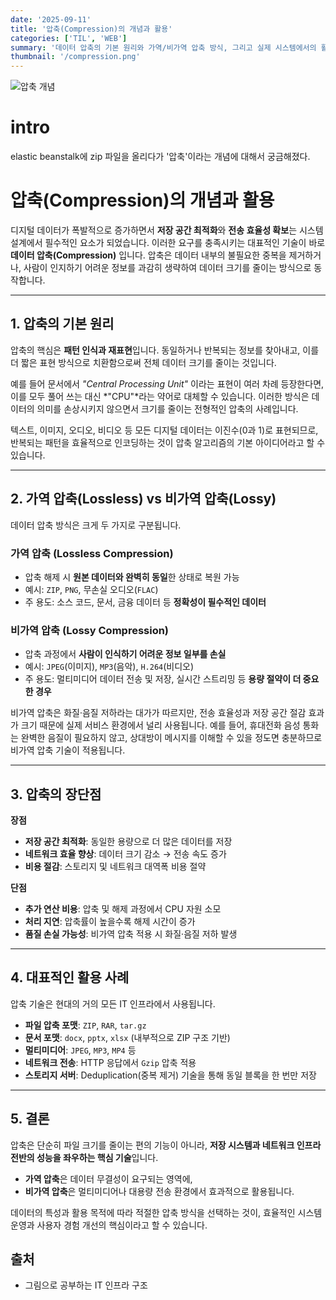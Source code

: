 ```yaml
---
date: '2025-09-11'
title: '압축(Compression)의 개념과 활용'
categories: ['TIL', 'WEB']
summary: '데이터 압축의 기본 원리와 가역/비가역 압축 방식, 그리고 실제 시스템에서의 활용 사례를 정리합니다.'
thumbnail: '/compression.png'
---
```


![압축 개념](/images/compression.png)

# intro
elastic beanstalk에 zip 파일을 올리다가 '압축'이라는 개념에 대해서 궁금해졌다.

# 압축(Compression)의 개념과 활용

디지털 데이터가 폭발적으로 증가하면서 **저장 공간 최적화**와 **전송 효율성 확보**는 시스템 설계에서 필수적인 요소가 되었습니다. 이러한 요구를 충족시키는 대표적인 기술이 바로 **데이터 압축(Compression)** 입니다. 압축은 데이터 내부의 불필요한 중복을 제거하거나, 사람이 인지하기 어려운 정보를 과감히 생략하여 데이터 크기를 줄이는 방식으로 동작합니다.  

---

## 1. 압축의 기본 원리

압축의 핵심은 **패턴 인식과 재표현**입니다. 동일하거나 반복되는 정보를 찾아내고, 이를 더 짧은 표현 방식으로 치환함으로써 전체 데이터 크기를 줄이는 것입니다.  

예를 들어 문서에서 *"Central Processing Unit"* 이라는 표현이 여러 차례 등장한다면, 이를 모두 풀어 쓰는 대신 *"CPU"*라는 약어로 대체할 수 있습니다. 이러한 방식은 데이터의 의미를 손상시키지 않으면서 크기를 줄이는 전형적인 압축의 사례입니다.  

텍스트, 이미지, 오디오, 비디오 등 모든 디지털 데이터는 이진수(0과 1)로 표현되므로, 반복되는 패턴을 효율적으로 인코딩하는 것이 압축 알고리즘의 기본 아이디어라고 할 수 있습니다.  

---

## 2. 가역 압축(Lossless) vs 비가역 압축(Lossy)

데이터 압축 방식은 크게 두 가지로 구분됩니다.

### 가역 압축 (Lossless Compression)
- 압축 해제 시 **원본 데이터와 완벽히 동일**한 상태로 복원 가능  
- 예시: `ZIP`, `PNG`, 무손실 오디오(`FLAC`)  
- 주 용도: 소스 코드, 문서, 금융 데이터 등 **정확성이 필수적인 데이터**

### 비가역 압축 (Lossy Compression)
- 압축 과정에서 **사람이 인식하기 어려운 정보 일부를 손실**  
- 예시: `JPEG`(이미지), `MP3`(음악), `H.264`(비디오)  
- 주 용도: 멀티미디어 데이터 전송 및 저장, 실시간 스트리밍 등 **용량 절약이 더 중요한 경우**

비가역 압축은 화질·음질 저하라는 대가가 따르지만, 전송 효율성과 저장 공간 절감 효과가 크기 때문에 실제 서비스 환경에서 널리 사용됩니다. 예를 들어, 휴대전화 음성 통화는 완벽한 음질이 필요하지 않고, 상대방이 메시지를 이해할 수 있을 정도면 충분하므로 비가역 압축 기술이 적용됩니다.  

---

## 3. 압축의 장단점

**장점**
- **저장 공간 최적화**: 동일한 용량으로 더 많은 데이터를 저장  
- **네트워크 효율 향상**: 데이터 크기 감소 → 전송 속도 증가  
- **비용 절감**: 스토리지 및 네트워크 대역폭 비용 절약  

**단점**
- **추가 연산 비용**: 압축 및 해제 과정에서 CPU 자원 소모  
- **처리 지연**: 압축률이 높을수록 해제 시간이 증가  
- **품질 손실 가능성**: 비가역 압축 적용 시 화질·음질 저하 발생  

---

## 4. 대표적인 활용 사례

압축 기술은 현대의 거의 모든 IT 인프라에서 사용됩니다.

- **파일 압축 포맷**: `ZIP`, `RAR`, `tar.gz`  
- **문서 포맷**: `docx`, `pptx`, `xlsx` (내부적으로 ZIP 구조 기반)  
- **멀티미디어**: `JPEG`, `MP3`, `MP4` 등  
- **네트워크 전송**: HTTP 응답에서 `Gzip` 압축 적용  
- **스토리지 서버**: Deduplication(중복 제거) 기술을 통해 동일 블록을 한 번만 저장  

---

## 5. 결론

압축은 단순히 파일 크기를 줄이는 편의 기능이 아니라, **저장 시스템과 네트워크 인프라 전반의 성능을 좌우하는 핵심 기술**입니다.  

- **가역 압축**은 데이터 무결성이 요구되는 영역에,  
- **비가역 압축**은 멀티미디어나 대용량 전송 환경에서 효과적으로 활용됩니다.  

데이터의 특성과 활용 목적에 따라 적절한 압축 방식을 선택하는 것이, 효율적인 시스템 운영과 사용자 경험 개선의 핵심이라고 할 수 있습니다.


## 출처
- 그림으로 공부하는 IT 인프라 구조
